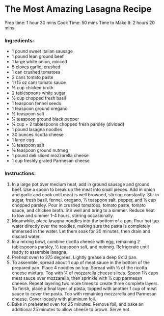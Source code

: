 # The Most Amazing Lasagna Recipe

Prep time: 1 hour 30 mins
Cook Time: 50 mins
Time to Make It: 2 hours 20 mins

### Ingredients:
- 1 pound sweet Italian sausage
- 1 pound lean ground beef
- 1 large white onion, minced
- 5 cloves garlic, crushed
- 1 can crushed tomatoes
- 2 cans tomato paste
- 1 (15 oz can) tomato sauce
- ½ cup chicken broth
- 2 tablespoons white sugar
- ½ cup chopped fresh basil
- 1 teaspoon fennel seeds
- 1 teaspoon ground oregano
- ½ teaspoon salt
- ¼ teaspoon ground black pepper
- ¼ cup + 2 tablespoons chopped fresh parsley (divided)
- 1 pound lasagna noodles
- 30 ounces ricotta cheese
- 1 large egg
- ½ teaspoon salt
- ⅛ teaspoon ground nutmeg
- 1 pound deli sliced mozzarella cheese
- 1 cup freshly grated Parmesan cheese

### Instructions:
1. In a large pot over medium heat, add in ground sausage and ground beef. Use a spoon to break up the meat into small pieces. Add in onion and garlic and cook until meat is well browned, stirring constantly. Stir in sugar, fresh basil, fennel, oregano, ½ teaspoon salt, pepper, and ¼ cup chopped parsley. Pour in crushed tomatoes, tomato paste, tomato sauce, and chicken broth. Stir well and bring to a simmer. Reduce heat to low and simmer 1-4 hours, stirring occasionally.
2. Meanwhile, place lasagna noodles into the bottom of a pan. Pour hot tap water directly over the noodles, making sure the pasta is completely immersed in the water. Let them soak for 30 minutes, then drain and discard water.
3. In a mixing bowl, combine ricotta cheese with egg, remaining 2 tablespoons parsley, ½ teaspoon salt, and nutmeg. Refrigerate until ready to assemble lasagna.
4. Preheat oven to 375 degrees. Lightly grease a deep 9x13 pan.
5. To assemble, spread about 1 cup of meat sauce in the bottom of the prepared pan. Place 4 noodles on top. Spread with ⅓ of the ricotta cheese mixture. Top with ¼ of mozzarella cheese slices. Spoon 1½ cups meat sauce over mozzarella, then sprinkle with ¼ cup parmesan cheese. Repeat layering two more times to create three complete layers. To finish, place a final layer of pasta, topped with another 1 cup of meat sauce to cover the pasta. Top with remaining mozzarella and Parmesan cheese. Cover loosely with aluminum foil.
6. Bake in preheated oven for 25 minutes. Remove foil, and bake an additional 25 minutes to allow cheese to brown. Serve hot.